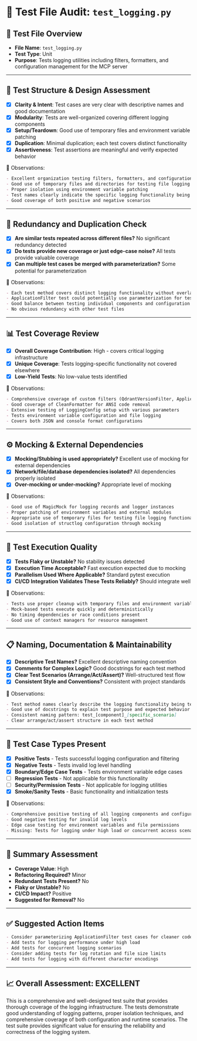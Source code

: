 # 🧪 Test File Audit: `test_logging.py`

## 📌 **Test File Overview**

* **File Name**: `test_logging.py`
* **Test Type**: Unit
* **Purpose**: Tests logging utilities including filters, formatters, and configuration management for the MCP server

---

## 🧱 **Test Structure & Design Assessment**

* [x] **Clarity & Intent**: Test cases are very clear with descriptive names and good documentation
* [x] **Modularity**: Tests are well-organized covering different logging components
* [x] **Setup/Teardown**: Good use of temporary files and environment variable patching
* [x] **Duplication**: Minimal duplication; each test covers distinct functionality
* [x] **Assertiveness**: Test assertions are meaningful and verify expected behavior

📝 Observations:

```markdown
- Excellent organization testing filters, formatters, and configuration separately
- Good use of temporary files and directories for testing file logging
- Proper isolation using environment variable patching
- Test names clearly indicate the specific logging functionality being tested
- Good coverage of both positive and negative scenarios
```

---

## 🔁 **Redundancy and Duplication Check**

* [x] **Are similar tests repeated across different files?** No significant redundancy detected
* [x] **Do tests provide new coverage or just edge-case noise?** All tests provide valuable coverage
* [x] **Can multiple test cases be merged with parameterization?** Some potential for parameterization

📝 Observations:

```markdown
- Each test method covers distinct logging functionality without overlap
- ApplicationFilter test could potentially use parameterization for test cases
- Good balance between testing individual components and configuration scenarios
- No obvious redundancy with other test files
```

---

## 📊 **Test Coverage Review**

* [x] **Overall Coverage Contribution**: High - covers critical logging infrastructure
* [x] **Unique Coverage**: Tests logging-specific functionality not covered elsewhere
* [x] **Low-Yield Tests**: No low-value tests identified

📝 Observations:

```markdown
- Comprehensive coverage of custom filters (QdrantVersionFilter, ApplicationFilter)
- Good coverage of CleanFormatter for ANSI code removal
- Extensive testing of LoggingConfig setup with various parameters
- Tests environment variable configuration and file logging
- Covers both JSON and console format configurations
```

---

## ⚙️ **Mocking & External Dependencies**

* [x] **Mocking/Stubbing is used appropriately?** Excellent use of mocking for external dependencies
* [x] **Network/file/database dependencies isolated?** All dependencies properly isolated
* [x] **Over-mocking or under-mocking?** Appropriate level of mocking

📝 Observations:

```markdown
- Good use of MagicMock for logging records and logger instances
- Proper patching of environment variables and external modules
- Appropriate use of temporary files for testing file logging functionality
- Good isolation of structlog configuration through mocking
```

---

## 🚦 **Test Execution Quality**

* [x] **Tests Flaky or Unstable?** No stability issues detected
* [x] **Execution Time Acceptable?** Fast execution expected due to mocking
* [x] **Parallelism Used Where Applicable?** Standard pytest execution
* [x] **CI/CD Integration Validates These Tests Reliably?** Should integrate well

📝 Observations:

```markdown
- Tests use proper cleanup with temporary files and environment variables
- Mock-based tests execute quickly and deterministically
- No timing dependencies or race conditions present
- Good use of context managers for resource management
```

---

## 📋 **Naming, Documentation & Maintainability**

* [x] **Descriptive Test Names?** Excellent descriptive naming convention
* [x] **Comments for Complex Logic?** Good docstrings for each test method
* [x] **Clear Test Scenarios (Arrange/Act/Assert)?** Well-structured test flow
* [x] **Consistent Style and Conventions?** Consistent with project standards

📝 Observations:

```markdown
- Test method names clearly describe the logging functionality being tested
- Good use of docstrings to explain test purpose and expected behavior
- Consistent naming pattern: test_[component]_[specific_scenario]
- Clear arrange/act/assert structure in each test method
```

---

## 🧪 **Test Case Types Present**

* [x] **Positive Tests** - Tests successful logging configuration and filtering
* [x] **Negative Tests** - Tests invalid log level handling
* [x] **Boundary/Edge Case Tests** - Tests environment variable edge cases
* [ ] **Regression Tests** - Not applicable for this functionality
* [ ] **Security/Permission Tests** - Not applicable for logging utilities
* [x] **Smoke/Sanity Tests** - Basic functionality and initialization tests

📝 Observations:

```markdown
- Comprehensive positive testing of all logging components and configurations
- Good negative testing for invalid log levels
- Edge case testing for environment variables and file permissions
- Missing: Tests for logging under high load or concurrent access scenarios
```

---

## 🏁 **Summary Assessment**

* **Coverage Value**: High
* **Refactoring Required?** Minor
* **Redundant Tests Present?** No
* **Flaky or Unstable?** No
* **CI/CD Impact?** Positive
* **Suggested for Removal?** No

---

## ✅ Suggested Action Items

```markdown
- Consider parameterizing ApplicationFilter test cases for cleaner code
- Add tests for logging performance under high load
- Add tests for concurrent logging scenarios
- Consider adding tests for log rotation and file size limits
- Add tests for logging with different character encodings
```

---

## 📈 **Overall Assessment: EXCELLENT**

This is a comprehensive and well-designed test suite that provides thorough coverage of the logging infrastructure. The tests demonstrate good understanding of logging patterns, proper isolation techniques, and comprehensive coverage of both configuration and runtime scenarios. The test suite provides significant value for ensuring the reliability and correctness of the logging system.
